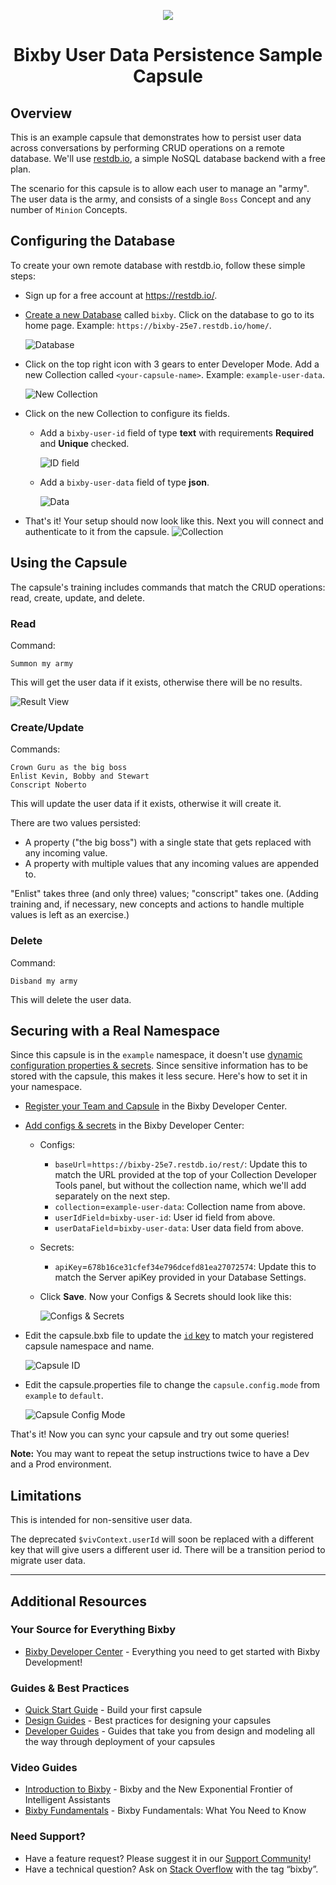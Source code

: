 <div align="center">
  <p><img src="https://bixbydevelopers.com/dev/docs-assets/resources/dev-guide/bixby_logo_github-11221940070278028369.png"></p>
  <h1>Bixby User Data Persistence Sample Capsule</h1>
</div>

## Overview

This is an example capsule that demonstrates how to persist user data across conversations by performing CRUD operations on a remote database. We'll use [restdb.io][1], a simple NoSQL database backend with a free plan.

[1]: https://restdb.io 

The scenario for this capsule is to allow each user to manage an "army". The user data is the army, and consists of a single `Boss` Concept and any number of `Minion` Concepts.

## Configuring the Database

To create your own remote database with restdb.io, follow these simple steps:

* Sign up for a free account at <https://restdb.io/>.

* [Create a new Database](https://restdb.io/account/databases/) called `bixby`. Click on the database to go to its home page. Example: `https://bixby-25e7.restdb.io/home/`.

  ![Database](./screenshots/database.png)

* Click on the top right icon with 3 gears to enter Developer Mode. Add a new Collection called `<your-capsule-name>`. Example: `example-user-data`.

  ![New Collection](./screenshots/new_collection.png)

* Click on the new Collection to configure its fields.

    - Add a `bixby-user-id` field of type **text** with requirements **Required** and **Unique** checked.
    
      ![ID field](./screenshots/id_field.png)

    - Add a `bixby-user-data` field of type **json**.
    
      ![Data](./screenshots/data_field.png)

* That's it! Your setup should now look like this. Next you will connect and authenticate to it from the capsule.
  ![Collection](./screenshots/collection.png)

## Using the Capsule

The capsule's training includes commands that match the CRUD operations: read, create, update, and delete.

### Read

Command:

    Summon my army

This will get the user data if it exists, otherwise there will be no results.

![Result View](./screenshots/army_result_view.png)

### Create/Update

Commands:

    Crown Guru as the big boss
    Enlist Kevin, Bobby and Stewart
    Conscript Noberto

This will update the user data if it exists, otherwise it will create it.

There are two values persisted:

* A property ("the big boss") with a single state that gets replaced with any incoming value.
* A property with multiple values that any incoming values are appended to.

"Enlist" takes three (and only three) values; "conscript" takes one. (Adding training and, if necessary, new concepts and actions to handle multiple values is left as an exercise.)

### Delete

Command:

    Disband my army

This will delete the user data.

## Securing with a Real Namespace

Since this capsule is in the `example` namespace, it doesn't use [dynamic configuration properties & secrets](https://bixbydevelopers.com/dev/docs/reference/ref-topics/capsule-config). Since sensitive information has to be stored with the capsule, this makes it less secure. Here's how to set it in your namespace.

* [Register your Team and Capsule](https://bixbydevelopers.com/dev/docs/dev-guide/developers/managing-caps.managing-your-team) in the Bixby Developer Center.

* [Add configs & secrets](https://bixbydevelopers.com/dev/docs/reference/ref-topics/capsule-config#config-secrets) in the Bixby Developer Center:

    - Configs:

        - `baseUrl`=`https://bixby-25e7.restdb.io/rest/`: Update this to match the URL provided at the top of your Collection Developer Tools panel, but without the collection name, which we'll add separately on the next step.
        - `collection`=`example-user-data`: Collection name from above.
        - `userIdField`=`bixby-user-id`: User id field from above.
        - `userDataField`=`bixby-user-data`: User data field from above.

    - Secrets:

        - `apiKey`=`678b16ce31cfef34e796dcefd81ea27072574`: Update this to match the Server apiKey provided in your Database Settings.

  - Click **Save**. Now your Configs & Secrets should look like this:
  
    ![Configs & Secrets](./screenshots/configs_and_secrets.png)

* Edit the capsule.bxb file to update the [`id` key](https://bixbydevelopers.com/dev/docs/reference/type/capsule.id) to match your registered capsule namespace and name.

  ![Capsule ID](./screenshots/capsule_id.png)

* Edit the capsule.properties file to change the `capsule.config.mode` from `example` to `default`.

  ![Capsule Config Mode](./screenshots/capsule_config_mode.png)

That's it! Now you can sync your capsule and try out some queries!

**Note:** You may want to repeat the setup instructions twice to have a Dev and a Prod environment.

## Limitations

This is intended for non-sensitive user data.

The deprecated `$vivContext.userId` will soon be replaced with a different key that will give users a different user id. There will be a transition period to migrate user data.

---

## Additional Resources

### Your Source for Everything Bixby

* [Bixby Developer Center](http://bixbydevelopers.com) - Everything you need to get started with Bixby Development!

### Guides & Best Practices

* [Quick Start Guide](https://bixbydevelopers.com/dev/docs/get-started/quick-start) - Build your first capsule
* [Design Guides](https://bixbydevelopers.com/dev/docs/dev-guide/design-guides) - Best practices for designing your capsules
* [Developer Guides](https://bixbydevelopers.com/dev/docs/dev-guide/developers) - Guides that take you from design and modeling all the way through deployment of your capsules

### Video Guides

* [Introduction to Bixby](https://youtu.be/DFvpK4PosvI) - Bixby and the New Exponential Frontier of Intelligent Assistants
* [Bixby Fundamentals](https://bixby.developer.samsung.com/newsroom/en-us/22/01/2019/Teaching-Bixby-Fundamentals-What-You-Need-to-Know) - Bixby Fundamentals: What You Need to Know

### Need Support?

* Have a feature request? Please suggest it in our [Support Community](https://support.bixbydevelopers.com/hc/en-us/community/topics/360000183273-Feature-Requests)!
* Have a technical question? Ask on [Stack Overflow](https://stackoverflow.com/questions/tagged/bixby) with the tag “bixby”.
